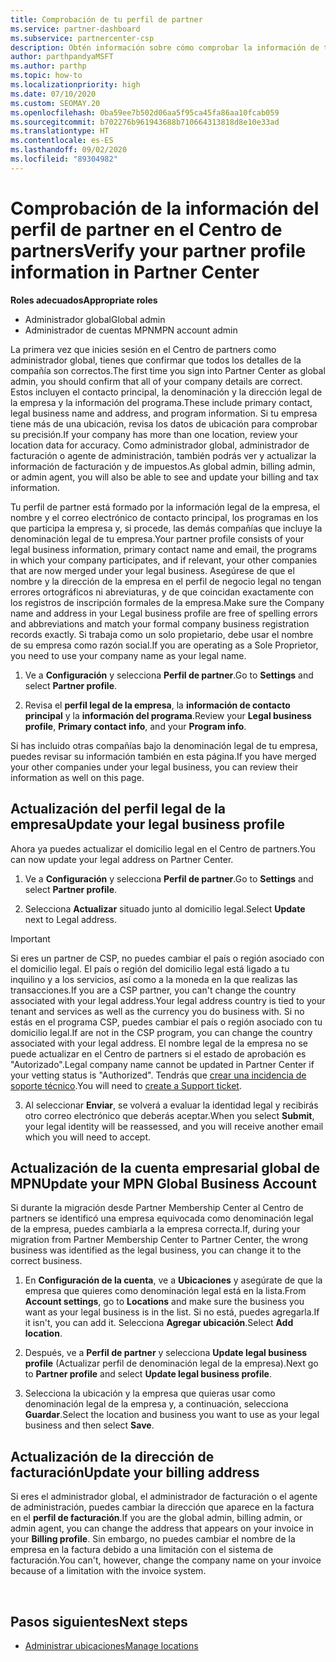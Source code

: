 ```yaml
---
title: Comprobación de tu perfil de partner
ms.service: partner-dashboard
ms.subservice: partnercenter-csp
description: Obtén información sobre cómo comprobar la información de tu empresa, como el contacto principal, la dirección y la información del programa. También puedes actualizar el domicilio legal y la dirección de facturación.
author: parthpandyaMSFT
ms.author: parthp
ms.topic: how-to
ms.localizationpriority: high
ms.date: 07/10/2020
ms.custom: SEOMAY.20
ms.openlocfilehash: 0ba59ee7b502d06aa5f95ca45fa86aa10fcab059
ms.sourcegitcommit: b702276b961943688b710664313818d8e10e33ad
ms.translationtype: HT
ms.contentlocale: es-ES
ms.lasthandoff: 09/02/2020
ms.locfileid: "89304982"
---
```

# <a name="verify-your-partner-profile-information-in-partner-center"></a><span data-ttu-id="7bbab-104">Comprobación de la información del perfil de partner en el Centro de partners</span><span class="sxs-lookup"><span data-stu-id="7bbab-104">Verify your partner profile information in Partner Center</span></span>

<span data-ttu-id="7bbab-105">**Roles adecuados**</span><span class="sxs-lookup"><span data-stu-id="7bbab-105">**Appropriate roles**</span></span>

- <span data-ttu-id="7bbab-106">Administrador global</span><span class="sxs-lookup"><span data-stu-id="7bbab-106">Global admin</span></span>
- <span data-ttu-id="7bbab-107">Administrador de cuentas MPN</span><span class="sxs-lookup"><span data-stu-id="7bbab-107">MPN account admin</span></span>

<span data-ttu-id="7bbab-108">La primera vez que inicies sesión en el Centro de partners como administrador global, tienes que confirmar que todos los detalles de la compañía son correctos.</span><span class="sxs-lookup"><span data-stu-id="7bbab-108">The first time you sign into Partner Center as global admin, you should confirm that all of your company details are correct.</span></span> <span data-ttu-id="7bbab-109">Estos incluyen el contacto principal, la denominación y la dirección legal de la empresa y la información del programa.</span><span class="sxs-lookup"><span data-stu-id="7bbab-109">These include primary contact, legal business name and address, and program information.</span></span> <span data-ttu-id="7bbab-110">Si tu empresa tiene más de una ubicación, revisa los datos de ubicación para comprobar su precisión.</span><span class="sxs-lookup"><span data-stu-id="7bbab-110">If your company has more than one location, review your location data for accuracy.</span></span> <span data-ttu-id="7bbab-111">Como administrador global, administrador de facturación o agente de administración, también podrás ver y actualizar la información de facturación y de impuestos.</span><span class="sxs-lookup"><span data-stu-id="7bbab-111">As global admin, billing admin, or admin agent, you will also be able to see and update your billing and tax information.</span></span>

<span data-ttu-id="7bbab-112">Tu perfil de partner está formado por la información legal de la empresa, el nombre y el correo electrónico de contacto principal, los programas en los que participa la empresa y, si procede, las demás compañías que incluye la denominación legal de tu empresa.</span><span class="sxs-lookup"><span data-stu-id="7bbab-112">Your partner profile consists of your legal business information, primary contact name and email, the programs in which your company participates, and if relevant, your other companies that are now merged under your legal business.</span></span> <span data-ttu-id="7bbab-113">Asegúrese de que el nombre y la dirección de la empresa en el perfil de negocio legal no tengan errores ortográficos ni abreviaturas, y de que coincidan exactamente con los registros de inscripción formales de la empresa.</span><span class="sxs-lookup"><span data-stu-id="7bbab-113">Make sure the Company name and address in your Legal business profile are free of spelling errors and abbreviations and match your formal company business registration records exactly.</span></span> <span data-ttu-id="7bbab-114">Si trabaja como un solo propietario, debe usar el nombre de su empresa como razón social.</span><span class="sxs-lookup"><span data-stu-id="7bbab-114">If you are operating as a Sole Proprietor, you need to use your company name as your legal name.</span></span>

1. <span data-ttu-id="7bbab-115">Ve a **Configuración** y selecciona **Perfil de partner**.</span><span class="sxs-lookup"><span data-stu-id="7bbab-115">Go to **Settings** and select **Partner profile**.</span></span>

2. <span data-ttu-id="7bbab-116">Revisa el **perfil legal de la empresa**, la **información de contacto principal** y la **información del programa**.</span><span class="sxs-lookup"><span data-stu-id="7bbab-116">Review your **Legal business profile**, **Primary contact info**, and your **Program info**.</span></span>

<span data-ttu-id="7bbab-117">Si has incluido otras compañías bajo la denominación legal de tu empresa, puedes revisar su información también en esta página.</span><span class="sxs-lookup"><span data-stu-id="7bbab-117">If you have merged your other companies under your legal business, you can review their information as well on this page.</span></span>

## <a name="update-your-legal-business-profile"></a><span data-ttu-id="7bbab-118">Actualización del perfil legal de la empresa</span><span class="sxs-lookup"><span data-stu-id="7bbab-118">Update your legal business profile</span></span>

<span data-ttu-id="7bbab-119">Ahora ya puedes actualizar el domicilio legal en el Centro de partners.</span><span class="sxs-lookup"><span data-stu-id="7bbab-119">You can now update your legal address on Partner Center.</span></span>

1. <span data-ttu-id="7bbab-120">Ve a **Configuración** y selecciona **Perfil de partner**.</span><span class="sxs-lookup"><span data-stu-id="7bbab-120">Go to **Settings** and select **Partner profile**.</span></span> 

2. <span data-ttu-id="7bbab-121">Selecciona **Actualizar** situado junto al domicilio legal.</span><span class="sxs-lookup"><span data-stu-id="7bbab-121">Select **Update** next to Legal address.</span></span> 

>[!Important]
><span data-ttu-id="7bbab-122">Si eres un partner de CSP, no puedes cambiar el país o región asociado con el domicilio legal. El país o región del domicilio legal está ligado a tu inquilino y a los servicios, así como a la moneda en la que realizas las transacciones.</span><span class="sxs-lookup"><span data-stu-id="7bbab-122">If you are a CSP partner, you can't change the country associated with your legal address.Your legal address country is tied to your tenant and services as well as the currency you do business with.</span></span> <span data-ttu-id="7bbab-123">Si no estás en el programa CSP, puedes cambiar el país o región asociado con tu domicilio legal.</span><span class="sxs-lookup"><span data-stu-id="7bbab-123">If are not in the CSP program, you can change the country associated with your legal address.</span></span> <span data-ttu-id="7bbab-124">El nombre legal de la empresa no se puede actualizar en el Centro de partners si el estado de aprobación es "Autorizado".</span><span class="sxs-lookup"><span data-stu-id="7bbab-124">Legal company name cannot be updated in Partner Center if your vetting status is "Authorized".</span></span> <span data-ttu-id="7bbab-125">Tendrás que [crear una incidencia de soporte técnico](https://partner.microsoft.com/dashboard/support/csp/servicerequests/create?stage=2&topicid=eb74583c-61b3-2124-bffc-00920e0ae772).</span><span class="sxs-lookup"><span data-stu-id="7bbab-125">You will need to [create a Support ticket](https://partner.microsoft.com/dashboard/support/csp/servicerequests/create?stage=2&topicid=eb74583c-61b3-2124-bffc-00920e0ae772).</span></span>

3. <span data-ttu-id="7bbab-126">Al seleccionar **Enviar**, se volverá a evaluar la identidad legal y recibirás otro correo electrónico que deberás aceptar.</span><span class="sxs-lookup"><span data-stu-id="7bbab-126">When you select **Submit**, your legal identity will be reassessed, and you will receive another email which you will need to accept.</span></span>

## <a name="update-your-mpn-global-business-account"></a><span data-ttu-id="7bbab-127">Actualización de la cuenta empresarial global de MPN</span><span class="sxs-lookup"><span data-stu-id="7bbab-127">Update your MPN Global Business Account</span></span>

<span data-ttu-id="7bbab-128">Si durante la migración desde Partner Membership Center al Centro de partners se identificó una empresa equivocada como denominación legal de la empresa, puedes cambiarla a la empresa correcta.</span><span class="sxs-lookup"><span data-stu-id="7bbab-128">If, during your migration from Partner Membership Center to Partner Center, the wrong business was identified as the legal business, you can change it to the correct business.</span></span>

1. <span data-ttu-id="7bbab-129">En **Configuración de la cuenta**, ve a **Ubicaciones** y asegúrate de que la empresa que quieres como denominación legal está en la lista.</span><span class="sxs-lookup"><span data-stu-id="7bbab-129">From **Account settings**, go to **Locations** and make sure the business you want as your legal business is in the list.</span></span> <span data-ttu-id="7bbab-130">Si no está, puedes agregarla.</span><span class="sxs-lookup"><span data-stu-id="7bbab-130">If it isn't, you can add it.</span></span> <span data-ttu-id="7bbab-131">Selecciona **Agregar ubicación**.</span><span class="sxs-lookup"><span data-stu-id="7bbab-131">Select **Add location**.</span></span>

2. <span data-ttu-id="7bbab-132">Después, ve a **Perfil de partner** y selecciona **Update legal business profile** (Actualizar perfil de denominación legal de la empresa).</span><span class="sxs-lookup"><span data-stu-id="7bbab-132">Next go to **Partner profile** and select **Update legal business profile**.</span></span>

3. <span data-ttu-id="7bbab-133">Selecciona la ubicación y la empresa que quieras usar como denominación legal de la empresa y, a continuación, selecciona **Guardar**.</span><span class="sxs-lookup"><span data-stu-id="7bbab-133">Select the location and business you want to use as your legal business and then select **Save**.</span></span>

## <a name="update-your-billing-address"></a><span data-ttu-id="7bbab-134">Actualización de la dirección de facturación</span><span class="sxs-lookup"><span data-stu-id="7bbab-134">Update your billing address</span></span>

<span data-ttu-id="7bbab-135">Si eres el administrador global, el administrador de facturación o el agente de administración, puedes cambiar la dirección que aparece en la factura en el **perfil de facturación**.</span><span class="sxs-lookup"><span data-stu-id="7bbab-135">If you are the global admin, billing admin, or admin agent, you can change the address that appears on your invoice in your **Billing profile**.</span></span> <span data-ttu-id="7bbab-136">Sin embargo, no puedes cambiar el nombre de la empresa en la factura debido a una limitación con el sistema de facturación.</span><span class="sxs-lookup"><span data-stu-id="7bbab-136">You can't, however, change the company name on your invoice because of a limitation with the invoice system.</span></span>

 
## <a name="next-steps"></a><span data-ttu-id="7bbab-137">Pasos siguientes</span><span class="sxs-lookup"><span data-stu-id="7bbab-137">Next steps</span></span>

- [<span data-ttu-id="7bbab-138">Administrar ubicaciones</span><span class="sxs-lookup"><span data-stu-id="7bbab-138">Manage locations</span></span>](manage-locations.md)

